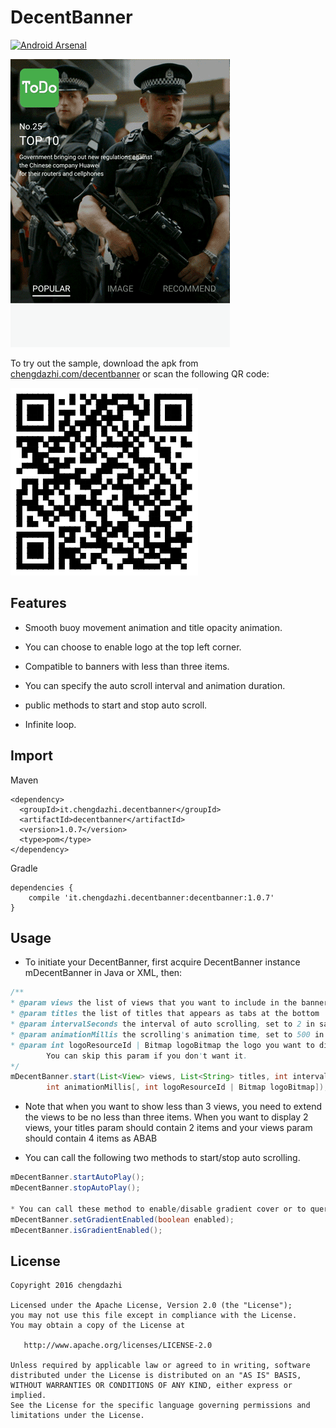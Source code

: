 # DecentBanner

[![Android Arsenal](https://img.shields.io/badge/Android%20Arsenal-DecentBanner-brightgreen.svg?style=flat)](https://android-arsenal.com/details/1/3985)

![sample](./images/decent_sample.gif)

To try out the sample, download the apk from [chengdazhi.com/decentbanner](http://chengdazhi.com/decentbanner) or scan the following QR code:

![qrcode](./images/decent_qr.png)

## Features

* Smooth buoy movement animation and title opacity animation.

* You can choose to enable logo at the top left corner.

* Compatible to banners with less than three items.

* You can specify the auto scroll interval and animation duration.

* public methods to start and stop auto scroll.

* Infinite loop.

## Import

Maven

    <dependency>
      <groupId>it.chengdazhi.decentbanner</groupId>
      <artifactId>decentbanner</artifactId>
      <version>1.0.7</version>
      <type>pom</type>
    </dependency>

Gradle

    dependencies {
        compile 'it.chengdazhi.decentbanner:decentbanner:1.0.7'
    }

## Usage

* To initiate your DecentBanner, first acquire DecentBanner instance mDecentBanner in Java or XML, then:

```java
/**
* @param views the list of views that you want to include in the banner
* @param titles the list of titles that appears as tabs at the bottom
* @param intervalSeconds the interval of auto scrolling, set to 2 in sample
* @param animationMillis the scrolling's animation time, set to 500 in sample
* @param int logoResourceId | Bitmap logoBitmap the logo you want to display.
        You can skip this param if you don't want it.
*/
mDecentBanner.start(List<View> views, List<String> titles, int intervalSeconds,
        int animationMillis[, int logoResourceId | Bitmap logoBitmap]);
```

* Note that when you want to show less than 3 views, you need to extend the views to be no less than three items. When you want to display 2 views, your titles param should contain 2 items and your views param should contain 4 items as ABAB

* You can call the following two methods to start/stop auto scrolling.

```java
mDecentBanner.startAutoPlay();
mDecentBanner.stopAutoPlay();

* You can call these method to enable/disable gradient cover or to query whether the cover is enabled
mDecentBanner.setGradientEnabled(boolean enabled);
mDecentBanner.isGradientEnabled();
```

## License

    Copyright 2016 chengdazhi

    Licensed under the Apache License, Version 2.0 (the "License");
    you may not use this file except in compliance with the License.
    You may obtain a copy of the License at

       http://www.apache.org/licenses/LICENSE-2.0

    Unless required by applicable law or agreed to in writing, software
    distributed under the License is distributed on an "AS IS" BASIS,
    WITHOUT WARRANTIES OR CONDITIONS OF ANY KIND, either express or implied.
    See the License for the specific language governing permissions and
    limitations under the License.
